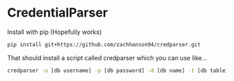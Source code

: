 CredentialParser
===============

Install with pip (Hopefully works)
```bash
pip install git+https://github.com/zachhanson94/credparser.git
```

That should install a script called credparser which you can use like...
```bash
credparser -u [db username] -p [db password] -d [db name] -t [db table] [file] [[file] [file] ... ]
```
 